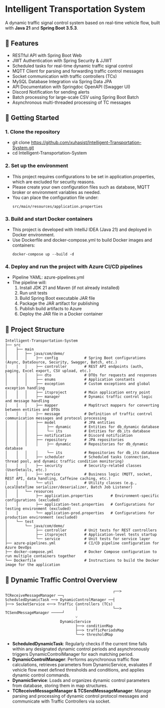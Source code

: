 # Intelligent Transportation System
A dynamic traffic signal control system based on real-time vehicle flow, built with **Java 21** and **Spring Boot 3.5.3**.


## 🧩 Features
- RESTful API with Spring Boot Web
- JWT Authentication with Spring Security & JJWT
- Scheduled tasks for real-time dynamic traffic signal control
- MQTT Client for parsing and forwarding traffic control messages
- Socket communication with traffic controllers (TCs)
- MySQL Database Integration via Spring Data JPA
- API Documentation with Springdoc OpenAPI (Swagger UI)
- Discord Notification for sending alerts
- Batch processing for large-scale CSV using Spring Boot Batch
- Asynchronous multi-threaded processing of TC messages


## 🚀 Getting Started

### 1. Clone the repository
- git clone https://github.com/xuhasist/Intelligent-Transportation-System.git
- cd Intelligent-Transportation-System

### 2. Set up the environment
- This project requires configurations to be set in application.properties, which are excluded for security reasons.
- Please create your own configuration files such as database, MQTT broker or environment variables as needed.
- You can place the configuration file under:
  ```
  src/main/resources/application.properties
  ```

### 3. Build and start Docker containers
- This project is developed with IntelliJ IDEA (Java 21) and deployed in Docker environment.
- Use Dockerfile and docker-compose.yml to build Docker images and containers:
  ```
  docker-compose up --build -d
  ```

### 4. Deploy and run the project with Azure CI/CD pipelines
- Pipeline YAML: azure-pipelines.yml
- The pipeline will:
  1. Install JDK 21 and Maven (if not already installed)
  2. Run unit tests
  3. Build Spring Boot executable JAR file
  4. Package the JAR artifact for publishing
  5. Publish build artifacts to Azure
  6. Deploy the JAR file in a Docker container


## 📁 Project Structure

```
Intelligent-Transportation-System
├── src
│    ├── main
│    │   ├── java/com/demo/
│    │   │    ├── config            # Spring Boot configurations (Async, DataSource, Security, Swagger, Batch, etc.)
│    │   │    ├── controller        # REST API endpoints (auth, paging, Excel export, CSV upload, etc.)
│    │   │    ├── dto               # DTOs for requests and responses
│    │   │    ├── enums             # Application constants
│    │   │    ├── exception         # Custom exceptions and global exception handling
│    │   │    ├── itsproject        # Main application entry point
│    │   │    ├── manager           # Dynamic traffic control logic and message handling
│    │   │    ├── mapper            # MapStruct mappers for converting between entities and DTOs
│    │   │    ├── message           # Definition of traffic control communication messages and protocol processing
│    │   │    ├── model             # JPA entities
│    │   │    │    ├── dynamic      # Entities for db_dynamic database
│    │   │    │    └── its          # Entities for db_its database
│    │   │    ├── notification      # Discord notification
│    │   │    ├── repository        # JPA repositories
│    │   │    │    ├── dynamic      # Repositories for db_dynamic database
│    │   │    │    └── its          # Repositories for db_its database
│    │   │    ├── scheduler         # Scheduled tasks (connection, thread pool, and dynamic traffic condition monitoring)
│    │   │    ├── security          # Security-related classes (UserDetails, etc.) 
│    │   │    ├── service           # Business logic (MQTT, socket, REST API, data handling, Caffeine caching, etc.)
│    │   │    └── util              # Utility classes (e.g., LocalDateTime serializer/deserializer, Batch Job Listener)
│    │   └── resources
│    │        ├── application.properties        # Environment-specific configurations (excluded)
│    │        ├── application-test.properties   # Configurations for testing environment (excluded)
│    │        └── application-prod.properties   # Configurations for production environment (excluded)
│    └── test  
│        └── java/com/demo/
│             ├── controller        # Unit tests for REST controllers
│             ├── itsproject        # Application-level tests startup
│             └── service           # Unit tests for service layer
├── azure-pipelines.yml             # CI/CD pipeline configuration for Azure DevOps
├── docker-compose.yml              # Docker Compose configuration to run multiple containers together
└── Dockerfile                      # Instructions to build the Docker image for the application
```

## 🚦 Dynamic Traffic Control Overview

```
                                                 ┌──> TCReceiveMessageManager ──┐ 
ScheduledDynamicTask ──> DynamicControlManager ──┤                              ├──> SocketService <──> Traffic Controllers (TCs)
                                │                └──> TCSendMessageManager ─────┘ 
                                ˅
                         DynamicService
                                ├──> conditionMap
                                ├──> trafficPeriodsMap
                                └──> thresholdMap
```

- **ScheduledDynamicTask**: Regularly checks if the current time falls within any designated dynamic control periods and asynchronously triggers DynamicControlManager for each matching period.
- **DynamicControlManager**: Performs asynchronous traffic flow calculations, retrieves parameters from DynamicService, evaluates if vehicle flow meet defined thresholds and conditions, and applies dynamic control commands.
- **DynamicService**: Loads and organizes dynamic control parameters from database, storing them in map structures.
- **TCReceiveMessageManager & TCSendMessageManager**: Manage parsing and processing of dynamic control protocol messages and communicate with Traffic Controllers via socket.
